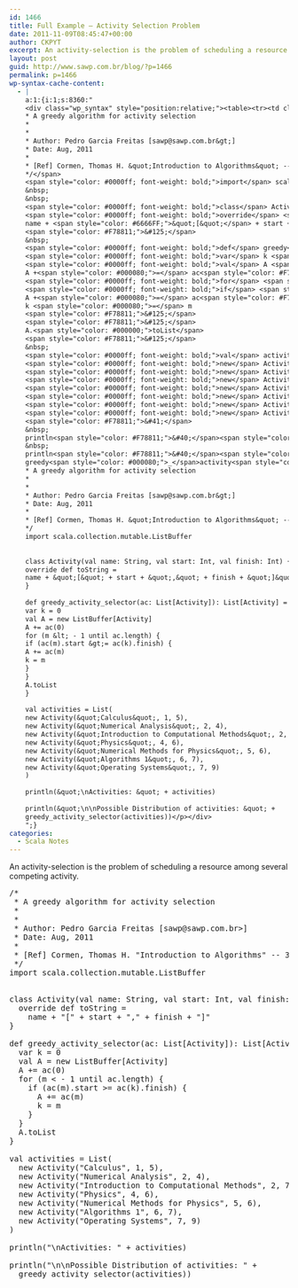 ```yaml
---
id: 1466
title: Full Example — Activity Selection Problem
date: 2011-11-09T08:45:47+00:00
author: CKPYT
excerpt: An activity-selection is the problem of scheduling a resource among several competing activity.
layout: post
guid: http://www.sawp.com.br/blog/?p=1466
permalink: p=1466
wp-syntax-cache-content:
  - |
    a:1:{i:1;s:8360:"
    <div class="wp_syntax" style="position:relative;"><table><tr><td class="code"><pre class="scala" style="font-family:monospace;"><span style="color: #00ff00; font-style: italic;">/*
    * A greedy algorithm for activity selection
    *
    *
    * Author: Pedro Garcia Freitas [sawp@sawp.com.br&gt;]
    * Date: Aug, 2011
    *
    * [Ref] Cormen, Thomas H. &quot;Introduction to Algorithms&quot; -- 3rd ed.
    */</span>
    <span style="color: #0000ff; font-weight: bold;">import</span> scala.<span style="color: #000000;">collection</span>.<span style="color: #000000;">mutable</span>.<span style="color: #000000;">ListBuffer</span>
    &nbsp;
    &nbsp;
    <span style="color: #0000ff; font-weight: bold;">class</span> Activity<span style="color: #F78811;">&#40;</span><span style="color: #0000ff; font-weight: bold;">val</span> name<span style="color: #000080;">:</span> String, <span style="color: #0000ff; font-weight: bold;">val</span> start<span style="color: #000080;">:</span> Int, <span style="color: #0000ff; font-weight: bold;">val</span> finish<span style="color: #000080;">:</span> Int<span style="color: #F78811;">&#41;</span> <span style="color: #F78811;">&#123;</span>
    <span style="color: #0000ff; font-weight: bold;">override</span> <span style="color: #0000ff; font-weight: bold;">def</span> toString <span style="color: #000080;">=</span>
    name + <span style="color: #6666FF;">&quot;[&quot;</span> + start + <span style="color: #6666FF;">&quot;,&quot;</span> + finish + <span style="color: #6666FF;">&quot;]&quot;</span>
    <span style="color: #F78811;">&#125;</span>
    &nbsp;
    <span style="color: #0000ff; font-weight: bold;">def</span> greedy<span style="color: #000080;">_</span>activity<span style="color: #000080;">_</span>selector<span style="color: #F78811;">&#40;</span>ac<span style="color: #000080;">:</span> List<span style="color: #F78811;">&#91;</span>Activity<span style="color: #F78811;">&#93;</span><span style="color: #F78811;">&#41;</span><span style="color: #000080;">:</span> List<span style="color: #F78811;">&#91;</span>Activity<span style="color: #F78811;">&#93;</span> <span style="color: #000080;">=</span> <span style="color: #F78811;">&#123;</span>
    <span style="color: #0000ff; font-weight: bold;">var</span> k <span style="color: #000080;">=</span> <span style="color: #F78811;">0</span>
    <span style="color: #0000ff; font-weight: bold;">val</span> A <span style="color: #000080;">=</span> <span style="color: #0000ff; font-weight: bold;">new</span> ListBuffer<span style="color: #F78811;">&#91;</span>Activity<span style="color: #F78811;">&#93;</span>
    A +<span style="color: #000080;">=</span> ac<span style="color: #F78811;">&#40;</span><span style="color: #F78811;">0</span><span style="color: #F78811;">&#41;</span>
    <span style="color: #0000ff; font-weight: bold;">for</span> <span style="color: #F78811;">&#40;</span>m <span style="color: #000080;">&lt;</span> - <span style="color: #F78811;">1</span> until ac.<span style="color: #000000;">length</span><span style="color: #F78811;">&#41;</span> <span style="color: #F78811;">&#123;</span>
    <span style="color: #0000ff; font-weight: bold;">if</span> <span style="color: #F78811;">&#40;</span>ac<span style="color: #F78811;">&#40;</span>m<span style="color: #F78811;">&#41;</span>.<span style="color: #000000;">start</span> <span style="color: #000080;">&gt;=</span> ac<span style="color: #F78811;">&#40;</span>k<span style="color: #F78811;">&#41;</span>.<span style="color: #000000;">finish</span><span style="color: #F78811;">&#41;</span> <span style="color: #F78811;">&#123;</span>
    A +<span style="color: #000080;">=</span> ac<span style="color: #F78811;">&#40;</span>m<span style="color: #F78811;">&#41;</span>
    k <span style="color: #000080;">=</span> m
    <span style="color: #F78811;">&#125;</span>
    <span style="color: #F78811;">&#125;</span>
    A.<span style="color: #000000;">toList</span>
    <span style="color: #F78811;">&#125;</span>
    &nbsp;
    <span style="color: #0000ff; font-weight: bold;">val</span> activities <span style="color: #000080;">=</span> List<span style="color: #F78811;">&#40;</span>
    <span style="color: #0000ff; font-weight: bold;">new</span> Activity<span style="color: #F78811;">&#40;</span><span style="color: #6666FF;">&quot;Calculus&quot;</span>, <span style="color: #F78811;">1</span>, <span style="color: #F78811;">5</span><span style="color: #F78811;">&#41;</span>,
    <span style="color: #0000ff; font-weight: bold;">new</span> Activity<span style="color: #F78811;">&#40;</span><span style="color: #6666FF;">&quot;Numerical Analysis&quot;</span>, <span style="color: #F78811;">2</span>, <span style="color: #F78811;">4</span><span style="color: #F78811;">&#41;</span>,
    <span style="color: #0000ff; font-weight: bold;">new</span> Activity<span style="color: #F78811;">&#40;</span><span style="color: #6666FF;">&quot;Introduction to Computational Methods&quot;</span>, <span style="color: #F78811;">2</span>, <span style="color: #F78811;">7</span><span style="color: #F78811;">&#41;</span>,
    <span style="color: #0000ff; font-weight: bold;">new</span> Activity<span style="color: #F78811;">&#40;</span><span style="color: #6666FF;">&quot;Physics&quot;</span>, <span style="color: #F78811;">4</span>, <span style="color: #F78811;">6</span><span style="color: #F78811;">&#41;</span>,
    <span style="color: #0000ff; font-weight: bold;">new</span> Activity<span style="color: #F78811;">&#40;</span><span style="color: #6666FF;">&quot;Numerical Methods for Physics&quot;</span>, <span style="color: #F78811;">5</span>, <span style="color: #F78811;">6</span><span style="color: #F78811;">&#41;</span>,
    <span style="color: #0000ff; font-weight: bold;">new</span> Activity<span style="color: #F78811;">&#40;</span><span style="color: #6666FF;">&quot;Algorithms 1&quot;</span>, <span style="color: #F78811;">6</span>, <span style="color: #F78811;">7</span><span style="color: #F78811;">&#41;</span>,
    <span style="color: #0000ff; font-weight: bold;">new</span> Activity<span style="color: #F78811;">&#40;</span><span style="color: #6666FF;">&quot;Operating Systems&quot;</span>, <span style="color: #F78811;">7</span>, <span style="color: #F78811;">9</span><span style="color: #F78811;">&#41;</span>
    <span style="color: #F78811;">&#41;</span>
    &nbsp;
    println<span style="color: #F78811;">&#40;</span><span style="color: #6666FF;">&quot;<span style="color: #6666ff; font-weight: bold;">\n</span>Activities: &quot;</span> + activities<span style="color: #F78811;">&#41;</span>
    &nbsp;
    println<span style="color: #F78811;">&#40;</span><span style="color: #6666FF;">&quot;<span style="color: #6666ff; font-weight: bold;">\n</span><span style="color: #6666ff; font-weight: bold;">\n</span>Possible Distribution of activities: &quot;</span> +
    greedy<span style="color: #000080;">_</span>activity<span style="color: #000080;">_</span>selector<span style="color: #F78811;">&#40;</span>activities<span style="color: #F78811;">&#41;</span><span style="color: #F78811;">&#41;</span></pre></td></tr></table><p class="theCode" style="display:none;">/*
    * A greedy algorithm for activity selection
    *
    *
    * Author: Pedro Garcia Freitas [sawp@sawp.com.br&gt;]
    * Date: Aug, 2011
    *
    * [Ref] Cormen, Thomas H. &quot;Introduction to Algorithms&quot; -- 3rd ed.
    */
    import scala.collection.mutable.ListBuffer
    
    
    class Activity(val name: String, val start: Int, val finish: Int) {
    override def toString =
    name + &quot;[&quot; + start + &quot;,&quot; + finish + &quot;]&quot;
    }
    
    def greedy_activity_selector(ac: List[Activity]): List[Activity] = {
    var k = 0
    val A = new ListBuffer[Activity]
    A += ac(0)
    for (m &lt; - 1 until ac.length) {
    if (ac(m).start &gt;= ac(k).finish) {
    A += ac(m)
    k = m
    }
    }
    A.toList
    }
    
    val activities = List(
    new Activity(&quot;Calculus&quot;, 1, 5),
    new Activity(&quot;Numerical Analysis&quot;, 2, 4),
    new Activity(&quot;Introduction to Computational Methods&quot;, 2, 7),
    new Activity(&quot;Physics&quot;, 4, 6),
    new Activity(&quot;Numerical Methods for Physics&quot;, 5, 6),
    new Activity(&quot;Algorithms 1&quot;, 6, 7),
    new Activity(&quot;Operating Systems&quot;, 7, 9)
    )
    
    println(&quot;\nActivities: &quot; + activities)
    
    println(&quot;\n\nPossible Distribution of activities: &quot; +
    greedy_activity_selector(activities))</p></div>
    ";}
categories:
  - Scala Notes
---
```

An activity-selection is the problem of scheduling a resource among several competing activity.

<pre lang="scala">/*
 * A greedy algorithm for activity selection
 * 
 * 
 * Author: Pedro Garcia Freitas [sawp@sawp.com.br>]
 * Date: Aug, 2011
 *
 * [Ref] Cormen, Thomas H. "Introduction to Algorithms" -- 3rd ed.
 */
import scala.collection.mutable.ListBuffer


class Activity(val name: String, val start: Int, val finish: Int) {
  override def toString = 
    name + "[" + start + "," + finish + "]"
}

def greedy_activity_selector(ac: List[Activity]): List[Activity] = {
  var k = 0
  val A = new ListBuffer[Activity]
  A += ac(0)
  for (m &lt; - 1 until ac.length) {
    if (ac(m).start >= ac(k).finish) {
      A += ac(m)
      k = m
    }
  }
  A.toList
}

val activities = List(
  new Activity("Calculus", 1, 5),
  new Activity("Numerical Analysis", 2, 4),
  new Activity("Introduction to Computational Methods", 2, 7),
  new Activity("Physics", 4, 6),
  new Activity("Numerical Methods for Physics", 5, 6),
  new Activity("Algorithms 1", 6, 7),
  new Activity("Operating Systems", 7, 9)
)

println("\nActivities: " + activities)

println("\n\nPossible Distribution of activities: " +
  greedy_activity_selector(activities))</pre>
